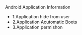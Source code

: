 Android Application Information
 - 1.Application hide from user
 - 2.Application Acutomatic Boots
 - 3.Application permishon
